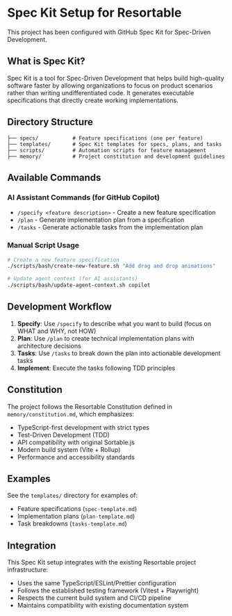 # Spec Kit Setup for Resortable

This project has been configured with GitHub Spec Kit for Spec-Driven Development.

## What is Spec Kit?

Spec Kit is a tool for Spec-Driven Development that helps build high-quality software faster by allowing organizations to focus on product scenarios rather than writing undifferentiated code. It generates executable specifications that directly create working implementations.

## Directory Structure

```
├── specs/           # Feature specifications (one per feature)
├── templates/       # Spec Kit templates for specs, plans, and tasks
├── scripts/         # Automation scripts for feature management
├── memory/          # Project constitution and development guidelines
```

## Available Commands

### AI Assistant Commands (for GitHub Copilot)

- `/specify <feature description>` - Create a new feature specification
- `/plan` - Generate implementation plan from a specification
- `/tasks` - Generate actionable tasks from the implementation plan

### Manual Script Usage

```bash
# Create a new feature specification
./scripts/bash/create-new-feature.sh "Add drag and drop animations"

# Update agent context (for AI assistants)
./scripts/bash/update-agent-context.sh copilot
```

## Development Workflow

1. **Specify**: Use `/specify` to describe what you want to build (focus on WHAT and WHY, not HOW)
2. **Plan**: Use `/plan` to create technical implementation plans with architecture decisions
3. **Tasks**: Use `/tasks` to break down the plan into actionable development tasks
4. **Implement**: Execute the tasks following TDD principles

## Constitution

The project follows the Resortable Constitution defined in `memory/constitution.md`, which emphasizes:

- TypeScript-first development with strict types
- Test-Driven Development (TDD)
- API compatibility with original Sortable.js
- Modern build system (Vite + Rollup)
- Performance and accessibility standards

## Examples

See the `templates/` directory for examples of:
- Feature specifications (`spec-template.md`)
- Implementation plans (`plan-template.md`)
- Task breakdowns (`tasks-template.md`)

## Integration

This Spec Kit setup integrates with the existing Resortable project infrastructure:
- Uses the same TypeScript/ESLint/Prettier configuration
- Follows the established testing framework (Vitest + Playwright)
- Respects the current build system and CI/CD pipeline
- Maintains compatibility with existing documentation system